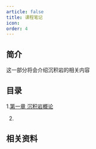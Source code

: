 ```yaml
---
article: false
title: 课程笔记
icon: 
order: 4
---
```

## 简介

这一部分将会介绍沉积岩的相关内容
## 目录

1.[第一章 沉积岩概论](./sedimentary_rock-1.md)

2.
## 相关资料